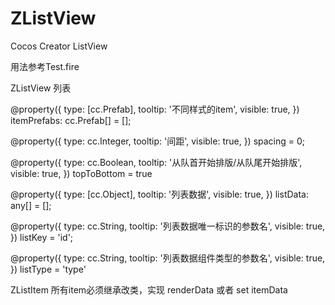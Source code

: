 # ZListView
 Cocos Creator ListView

用法参考Test.fire

ZListView
列表

@property({
    type: [cc.Prefab],
    tooltip: '不同样式的item',
    visible: true,
})
itemPrefabs: cc.Prefab[] = [];

@property({
    type: cc.Integer,
    tooltip: '间距',
    visible: true,
})
spacing = 0;

@property({
    type: cc.Boolean,
    tooltip: '从队首开始排版/从队尾开始排版',
    visible: true,
})
topToBottom = true

@property({
    type: [cc.Object],
    tooltip: '列表数据',
    visible: true,
})
listData: any[] = [];

@property({
    type: cc.String,
    tooltip: '列表数据唯一标识的参数名',
    visible: true,
})
listKey = 'id';

@property({
    type: cc.String,
    tooltip: '列表数据组件类型的参数名',
    visible: true,
})
listType = 'type'

ZListItem
所有item必须继承改类，实现
renderData
或者
set itemData